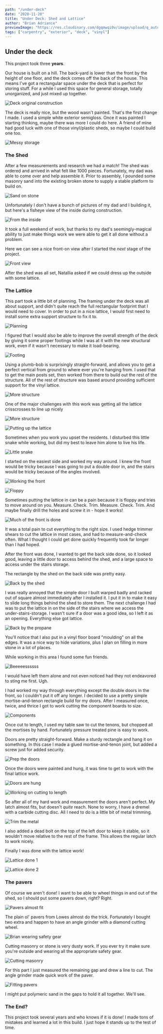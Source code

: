 ```yaml
---
path: "/under-deck"
date: "2020-11-20"
title: "Under Deck: Shed and Lattice"
author: "Brian Adriance"
previewImage: "https://res.cloudinary.com/dgqmwqi0v/image/upload/q_auto,f_auto,w_800/blog-posts/under-deck/IMG_0114_dqxxl7"
tags: ["carpentry", "exterior", "deck", "vinyl"]
---
```


## Under the deck
This project took three **years**.

Our house is built on a hill. The back-yard is lower than the front by the height of one floor, and the deck comes off the back of the house. This means I've got a rectangular space under the deck that is perfect for storing stuff. For a while I used this space for general storage, totally unorganized, and just mixed up together.

![Deck original construction](https://res.cloudinary.com/dgqmwqi0v/image/upload/q_auto,f_auto,w_2048/blog-posts/under-deck/IMG_20150628_102401_202_ez3xa3)

The deck is really nice, but the wood wasn't painted. That's the first change I made. I used a simple white exterior semigloss. Once it was painted I starting thinking, maybe there was more I could do here. A friend of mine had good luck with one of those vinyl/plastic sheds, so maybe I could build one too.

![Messy storage](https://res.cloudinary.com/dgqmwqi0v/image/upload/q_auto,f_auto,w_2048/blog-posts/under-deck/IMG_20180413_165107960_HDR_eopeol)

### The Shed

After a few measurements and research we had a match! The shed was ordered and arrived in what felt like 1000 pieces. Fortunately, my dad was able to come over and help assemble it. Prior to assembly, I pounded some masonry sand into the existing broken stone to supply a stable platform to build on.

![Sand on stone](https://res.cloudinary.com/dgqmwqi0v/image/upload/q_auto,f_auto,w_2048/blog-posts/under-deck/IMG_20180423_134342773_tzlpzh)

Unfortunately I don't have a bunch of pictures of my dad and I building it, but here's a fisheye view of the inside during construction.

![From the inside](https://res.cloudinary.com/dgqmwqi0v/image/upload/q_auto,f_auto,w_2048/blog-posts/under-deck/IMG_20180506_130128083_eclblz)

It took a full weekend of work, but thanks to my dad's seemingly-magical ability to just make things work we were able to get it all done without a problem. 

Here we can see a nice front-on view after I started the _next_ stage of the project.

![Front view](https://res.cloudinary.com/dgqmwqi0v/image/upload/q_auto,f_auto,w_2048/blog-posts/under-deck/IMG_0074_dsetm4)

After the shed was all set, Natallia asked if we could dress up the outside with some lattice. 

### The Lattice

This part took a little bit of planning. The framing under the deck was all about support, and didn't quite reach the full rectangular footprint that I would need to cover. In order to put in a nice lattice, I would first need to install some extra support structure to fix it to.

![Planning](https://res.cloudinary.com/dgqmwqi0v/image/upload/q_auto,f_auto,w_2048/blog-posts/under-deck/IMG_20180506_140600720_tmnhzh)

I figured that I would also be able to improve the overall strength of the deck by giving it some proper footings while I was at it with the new structural work, even if it wasn't necessary to make it load-bearing.

![Footing](https://res.cloudinary.com/dgqmwqi0v/image/upload/q_auto,f_auto,w_2048/blog-posts/under-deck/IMG_0066_hwyqah)

Using a plumb-bob is surprisingly straight-forward, and allows you to get a perfect vertical from ground to where ever you're hanging from. I used that to get the main posts set, then worked from there to build out the rest of the structure. All of the rest of structure was based around providing sufficient support for the vinyl lattice.

![More structure](https://res.cloudinary.com/dgqmwqi0v/image/upload/q_auto,f_auto,w_2048/blog-posts/under-deck/IMG_0114_dqxxl7)

One of the major challenges with this work was getting all the lattice crisscrosses to line up nicely

![More structure](https://res.cloudinary.com/dgqmwqi0v/image/upload/q_auto,f_auto,w_2048/blog-posts/under-deck/IMG_3916_oxdpjd)

![Putting up the lattice](https://res.cloudinary.com/dgqmwqi0v/image/upload/q_auto,f_auto,w_2048/blog-posts/under-deck/IMG_3947_es40le)

Sometimes when you work you upset the residents. I disturbed this little snake while working, but did my best to leave him alone to live his life.

![Little snake](https://res.cloudinary.com/dgqmwqi0v/image/upload/q_auto,f_auto,w_2048/blog-posts/under-deck/EF1BFEDF-F1D6-4CDF-89A7-B779273C9EF0_gmvpm7)

I started on the easiest side and worked my way around. I knew the front would be tricky because I was going to put a double door in, and the stairs would be tricky because of the angles involved. 

![Working the front](https://res.cloudinary.com/dgqmwqi0v/image/upload/q_auto,f_auto,w_2048/blog-posts/under-deck/IMG_4218_vxmvab)

![Floppy](https://res.cloudinary.com/dgqmwqi0v/image/upload/q_auto,f_auto,w_2048/blog-posts/under-deck/IMG_4542_ibgy0q)

Sometimes putting the lattice in can be a pain because it is floppy and tries to move around on you. Measure. Check. Trim. Measure. Check. Trim. And maybe finally drill the holes and screw it in - hope it works!

![Much of the front is done](https://res.cloudinary.com/dgqmwqi0v/image/upload/q_auto,f_auto,w_2048/blog-posts/under-deck/IMG_4555_rr88np)

It was a total pain to cut everything to the right size. I used hedge trimmer shears to cut the lattice in most cases, and had to measure-and-check often. What I thought I could get done quickly frequently took far longer than I had hoped. 

After the front was done, I wanted to get the back side done, so it looked good, leaving a little door to access behind the shed, and a large space to access under the stairs storage.

The rectangle by the shed on the back side was pretty easy.

![Back by the shed](https://res.cloudinary.com/dgqmwqi0v/image/upload/q_auto,f_auto,w_2048/blog-posts/under-deck/IMG_5414_lrrn5w)

I was really annoyed that the simple door I built warped badly and racked out of square almost immediately after I installed it. I put it in to make it easy to slide long things behind the shed to store them. The next challenge I had was to put the lattice in on the side of the stairs where we access the under-stairs-storage. I wasn't sure if a door was a good idea, so I left it as an opening. Everything else got lattice.

![Back by the propane](https://res.cloudinary.com/dgqmwqi0v/image/upload/q_auto,f_auto,w_2048/blog-posts/under-deck/2ACB6E34-495D-4AA7-A69C-DB3CF9B510E2_hrmcfi)

You'll notice that I also put in a vinyl floor board "moulding" on all the edges. It was a nice way to hide variations, plus I plan on filling in more stone in a lot of places.

While working in this area I found some fun friends.

![Beeeeessssss](https://res.cloudinary.com/dgqmwqi0v/image/upload/q_auto,f_auto,w_2048/blog-posts/under-deck/BAA447CB-6D28-402D-84A0-7B254AB4DDAF_gm6hm9)

I would have left them alone and not even noticed had they not endeavored to sting me first. Ugh.

I had worked my way through everything except the double doors in the front, so I couldn't put it off any longer. I decided to use a pretty simple mortise-and-tenon rectangle build for my doors. After I measured once, twice, and thrice I got to work cutting the component boards to size.

![Components](https://res.cloudinary.com/dgqmwqi0v/image/upload/q_auto,f_auto,w_2048/blog-posts/under-deck/1833AFBD-E98D-4698-94E2-B4A6136C6598_zz7l2q)

Once cut to length, I used my table saw to cut the tenons, but chopped all the mortises by hand. Fortunately pressure treated pine is easy to work.

Doors are pretty straight-forward. Make a sturdy rectangle and hang it on something. In this case I made a glued mortise-and-tenon joint, but added a screw just for added security.

![Prep the doors](https://res.cloudinary.com/dgqmwqi0v/image/upload/q_auto,f_auto,w_2048/blog-posts/under-deck/E3A52350-1748-445E-B1E1-B36576956DAA_ttpwqn)

Once the doors were painted and hung, it was time to get to work with the final lattice work.

![Doors are hung](https://res.cloudinary.com/dgqmwqi0v/image/upload/q_auto,f_auto,w_2048/blog-posts/under-deck/8923E725-0FB0-4C62-89E3-273945A17C93_rgtmrb)

![Working on cutting to length](https://res.cloudinary.com/dgqmwqi0v/image/upload/q_auto,f_auto,w_2048/blog-posts/under-deck/C644E948-FD24-4165-9B37-F272BD57612D_rywftw)

So after all of my hard work and measurement the doors aren't perfect. My latch almost fits, but doesn't _quite_ reach. None to worry, I have a dremel with a carbide cutting disc. All I need to do is a little bit of metal trimming.

![Trim the metal](https://res.cloudinary.com/dgqmwqi0v/image/upload/q_auto,f_auto,w_2048/blog-posts/under-deck/26F2B42D-390C-4E84-854E-BC752A5AB2D7_apmj6o)

I also added a dead bolt on the top of the left door to keep it stable, so it wouldn't move relative to the rest of the frame. This allows the regular latch to work nicely.

Finally I was done with the lattice work!

![Lattice done 1](https://res.cloudinary.com/dgqmwqi0v/image/upload/q_auto,f_auto,w_2048/blog-posts/under-deck/BBEC4A8A-880E-4240-A29C-767BEB79AEBC_xg2qml)

![Lattice done 2](https://res.cloudinary.com/dgqmwqi0v/image/upload/q_auto,f_auto,w_2048/blog-posts/under-deck/83BD467E-F782-403E-AD67-CCDD3E6D5812_sahqwq)

### The pavers

Of course we aren't done! I want to be able to wheel things in and out of the shed, so I should put some pavers down, right? Right.

![Pavers almost fit](https://res.cloudinary.com/dgqmwqi0v/image/upload/q_auto,f_auto,w_2048/blog-posts/under-deck/3F67EC0A-8B66-4F62-91AB-944A9B29E2F7_ituwsd)

The plain ol' pavers from Lowes almost do the trick. Fortunately I bought two extra and happen to have an angle grinder with a diamond cutting wheel.

![Brian wearing safety gear](https://res.cloudinary.com/dgqmwqi0v/image/upload/q_auto,f_auto,w_2048/blog-posts/under-deck/AAA7B6CD-3938-4473-B3F3-89C719BD7309_xrmymx)

Cutting masonry or stone is very dusty work. If you ever try it make sure you're outside and wearing all the appropriate safety gear.

![Cutting masonry](https://res.cloudinary.com/dgqmwqi0v/image/upload/q_auto,f_auto,w_2048/blog-posts/under-deck/CD722C0D-2954-4E4D-B417-6F0AAA077041_bvyueg)

For this part I just measured the remaining gap and drew a line to cut. The angle grinder made quick work of the paver.

![Fitting pavers](https://res.cloudinary.com/dgqmwqi0v/image/upload/q_auto,f_auto,w_2048/blog-posts/under-deck/5BE8C69C-A062-4ABE-8B67-1F07D62E81B0_qncczc)

I might put polymeric sand in the gaps to hold it all together. We'll see.

### The End?

This project took several years and who knows if it is done! I made tons of mistakes and learned a lot in this build. I just hope it stands up to the test of time.